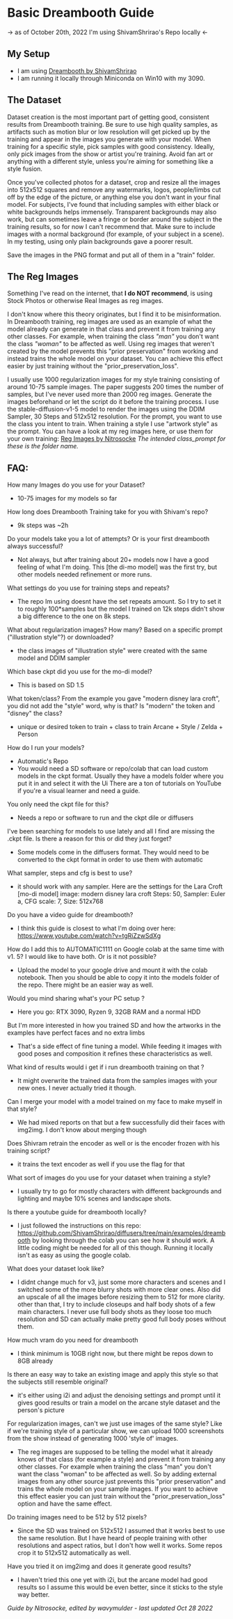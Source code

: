 # Basic Dreambooth Guide
-> as of October 20th, 2022 I'm using ShivamShrirao's Repo locally <-

## My Setup
- I am using [Dreambooth by ShivamShrirao](https://github.com/ShivamShrirao/diffusers/tree/main/examples/dreambooth)
- I am running it locally through Miniconda on Win10 with my 3090.


## The Dataset
Dataset creation is the most important part of getting good, consistent results from Dreambooth training. Be sure to use high quality samples, as artifacts such as motion blur or low resolution will get picked up by the training and appear in the images you generate with your model. When training for a specific style, pick samples with good consistency. Ideally, only pick images from the show or artist you're training. Avoid fan art or anything with a different style, unless you're aiming for something like a style fusion.

Once you've collected photos for a dataset, crop and resize all the images into 512x512 squares and remove any watermarks, logos, people/limbs cut off by the edge of the picture, or anything else you don't want in your final model. For subjects, I've found that including samples with either black or white backgrounds helps immensely. Transparent backgrounds may also work, but can sometimes leave a fringe or border around the subject in the training results, so for now I can't recommend that. Make sure to include images with a normal background (for example, of your subject in a scene). In my testing, using only plain backgrounds gave a poorer result.

Save the images in the PNG format and put all of them in a "train" folder.

## The Reg Images
Something I've read on the internet, that **I do NOT recommend**, is using Stock Photos or otherwise Real Images as reg images.

I don't know where this theory originates, but I find it to be misinformation. In Dreambooth training, reg images are used as an example of what the model already can generate in that class and prevent it from training any other classes. For example, when training the class _"man"_ you don't want the class _"woman"_ to be affected as well.
Using reg images that weren't created by the model prevents this "prior preservation" from working and instead trains the whole model on your dataset. You can achieve this effect easier by just training without the "prior_preservation_loss".

I usually use 1000 regularization images for my style training consisting of around 10-75 sample images. The paper suggests 200 times the number of samples, but I've never used more than 2000 reg images. Generate the images beforehand or let the script do it before the training process. I use the stable-diffusion-v1-5 model to render the images using the DDIM Sampler, 30 Steps and 512x512 resolution. For the prompt, you want to use the class you intent to train. When training a style I use "artwork style" as the prompt. You can have a look at my reg images here, or use them for your own training:
[Reg Images by Nitrosocke](https://drive.google.com/drive/folders/19pI70Ilfs0zwz1yYx-Pu8Q9vlOr9975M)
_The intended class_prompt for these is the folder name._



## FAQ:



How many Images do you use for your Dataset?
- 10-75 images for my models so far

How long does Dreambooth Training take for you with Shivam's repo?
- 9k steps was ~2h

Do your models take you a lot of attempts? Or is your first dreambooth always successful?
- Not always, but after training about 20+ models now I have a good feeling of what I'm doing. This [the di-mo model] was the first try, but other models needed refinement or more runs.

What settings do you use for training steps and repeats?
- The repo Im using doesnt have the set repeats amount. So I try to set it to roughly 100*samples but the model I trained on 12k steps didn't show a big difference to the one on 8k steps.

What about regularization images? How many? Based on a specific prompt ("illustration style"?) or downloaded?
- the class images of "illustration style" were created with the same model and DDIM sampler

Which base ckpt did you use for the mo-di model?
- This is based on SD 1.5

What token/class? From the example you gave "modern disney lara croft", you did not add the "style" word, why is that? Is "modern" the token and "disney" the class?
- unique or desired token to train + class to train
Arcane + Style / Zelda + Person

How do I run your models?
- Automatic's Repo
- You would need a SD software or repo/colab that can load custom models in the ckpt format. Usually they have a models folder where you put it in and select it with the Ui There are a ton of tutorials on YouTube if you're a visual learner and need a guide.

You only need the ckpt file for this?
- Needs a repo or software to run and the ckpt dile or diffusers

I've been searching for models to use lately and all I find are missing the .ckpt file. Is there a reason for this or did they just forget?
- Some models come in the diffusers format. They would need to be converted to the ckpt format in order to use them with automatic

What sampler, steps and cfg is best to use?
- it should work with any sampler.
Here are the settings for the Lara Croft [mo-di model] image:
modern disney lara croft
Steps: 50, Sampler: Euler a, CFG scale: 7, Size: 512x768

Do you have a video guide for dreambooth?
- I think this guide is closest to what I'm doing over here:
https://www.youtube.com/watch?v=tgRiZzwSdXg

How do I add this to AUTOMATIC1111 on Google colab at the same time with v1. 5?
I would like to have both. Or is it not possible?
- Upload the model to your google drive and mount it with the colab notebook. Then you should be able to copy it into the models folder of the repo.
There might be an easier way as well.

Would you mind sharing what's your PC setup ?
- Here you go: RTX 3090, Ryzen 9, 32GB RAM and a normal HDD

But I'm more interested in how you trained SD and how the artworks in the examples have perfect faces and no extra limbs
- That's a side effect of fine tuning a model. While feeding it images with good poses and composition it refines these characteristics as well.

What kind of results would i get if i run dreambooth training on that ?
- It might overwrite the trained data from the samples images with your new ones. I never actually tried it though.

Can I merge your model with a model trained on my face to make myself in that style?
- We had mixed reports on that but a few successfully did their faces with img2img. I don't know about merging though

Does Shivram retrain the encoder as well or is the encoder frozen with his training script?
- it trains the text encoder as well if you use the flag for that

What sort of images do you use for your dataset when training a style?
- I usually try to go for mostly characters with different backgrounds and lighting and maybe 10% scenes and landscape shots.

Is there a youtube guide for dreambooth locally?
- I just followed the instructions on this repo:
https://github.com/ShivamShrirao/diffusers/tree/main/examples/dreambooth
by looking through the colab you can see how it should work.
A little coding might be needed for all of this though. Running it locally isn't as easy as using the google colab.

What does your dataset look like?
- I didnt change much for v3, just some more characters and scenes and I switched some of the more blurry shots with more clear ones.
Also did an upscale of all the images before resizing them to 512 for more clarity.
other than that, I try to include closeups and half body shots of a few main characters. I never use full body shots as they loose too much resolution and SD can actually make pretty good full body poses without them.

How much vram do you need for dreambooth
- I think minimum is 10GB right now, but there might be repos down to 8GB already

Is there an easy way to take an existing image and apply this style so that the subjects still resemble original?
- it's either using i2i and adjust the denoising settings and prompt until it gives good results or train a model on the arcane style dataset and the person's picture

For regularization images, can't we just use images of the same style? Like if we're training style of a particular show, we can upload 1000 screenshots from the show instead of generating 1000 'style of' images.
- The reg images are supposed to be telling the model what it already knows of that class (for example a style) and prevent it from training any other classes. For example when training the class "man" you don't want the class "woman" to be affected as well. So by adding external images from any other source just prevents this "prior preservation" and trains the whole model on your sample images. If you want to achieve this effect easier you can just train without the "prior_preservation_loss" option and have the same effect.

Do training images need to be 512 by 512 pixels?
- Since the SD was trained on 512x512 I assumed that it works best to use the same resolution. But I have heard of people training with other resolutions and aspect ratios, but I don't how well it works. Some repos crop it to 512x512 automatically as well.

Have you tried it on img2img and does it generate good results?
- I haven't tried this one yet with i2i, but the arcane model had good results so I assume this would be even better, since it sticks to the style way better.


*Guide by Nitrosocke, edited by wavymulder - last updated Oct 28 2022*
